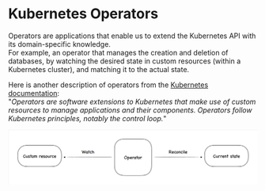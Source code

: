 # Kubernetes Operators

Operators are applications that enable us to extend the Kubernetes API with its domain-specific knowledge.  
For example, an operator that manages the creation and deletion of databases, by watching the desired state in custom resources (within a Kubernetes cluster), and matching it to the actual state.

Here is another description of operators from the [Kubernetes documentation](https://kubernetes.io/docs/concepts/extend-kubernetes/operator/):  
"_Operators are software extensions to Kubernetes that make use of custom resources to manage applications and their components. Operators follow Kubernetes principles, notably the control loop._"

![k8s operator](./images/k8s-workshop-operator.png "k8s operator")